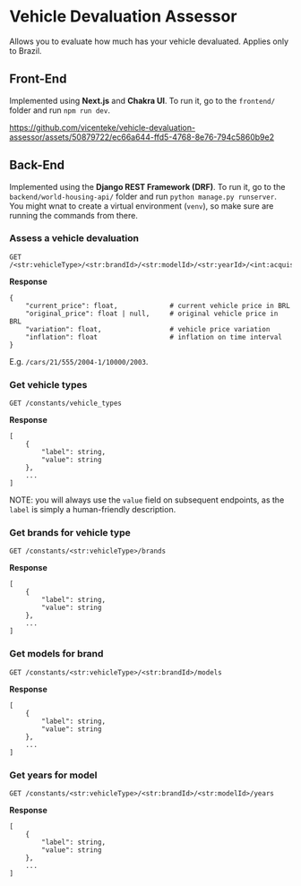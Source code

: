 # Vehicle Devaluation Assessor
Allows you to evaluate how much has your vehicle devaluated. Applies only to Brazil.

## Front-End
Implemented using **Next.js** and **Chakra UI**. To run it, go to the `frontend/` folder and run `npm run dev`.

https://github.com/vicenteke/vehicle-devaluation-assessor/assets/50879722/ec66a644-ffd5-4768-8e76-794c5860b9e2


## Back-End
Implemented using the **Django REST Framework (DRF)**. To run it, go to the `backend/world-housing-api/` folder and run `python manage.py runserver`. You might wnat to create a virtual environment (`venv`), so make sure are running the commands from there.

### Assess a vehicle devaluation

```
GET /<str:vehicleType>/<str:brandId>/<str:modelId>/<str:yearId>/<int:acquisitionPrice>/<int:acquisitionYear>
```

**Response**
```
{
    "current_price": float,             # current vehicle price in BRL
    "original_price": float | null,     # original vehicle price in BRL
    "variation": float,                 # vehicle price variation
    "inflation": float                  # inflation on time interval
}
```

E.g. `/cars/21/555/2004-1/10000/2003`.

### Get vehicle types
```
GET /constants/vehicle_types
```

**Response**
```
[
    {
        "label": string,
        "value": string
    },
    ...
]
```

NOTE: you will always use the `value` field on subsequent endpoints, as the `label` is simply a human-friendly description.

### Get brands for vehicle type
```
GET /constants/<str:vehicleType>/brands
```

**Response**
```
[
    {
        "label": string,
        "value": string
    },
    ...
]
```

### Get models for brand
```
GET /constants/<str:vehicleType>/<str:brandId>/models
```

**Response**
```
[
    {
        "label": string,
        "value": string
    },
    ...
]
```

### Get years for model
```
GET /constants/<str:vehicleType>/<str:brandId>/<str:modelId>/years
```

**Response**
```
[
    {
        "label": string,
        "value": string
    },
    ...
]
```
